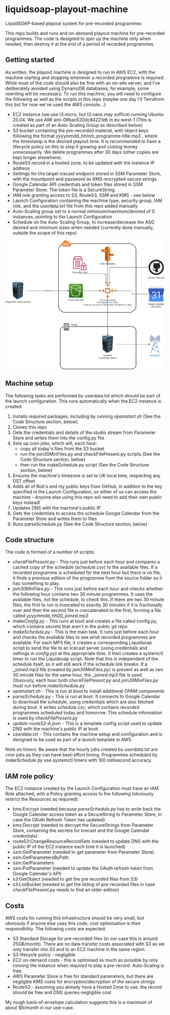 # liquidsoap-playout-machine
LiquidSOAP-based playout system for pre-recorded programmes

This repo builds and runs and on-demand playout machine for pre-recorded programmes. The code is designed to spin up the machine only when needed, then destroy it at the end of a period of recorded programmes.

## Getting started
As written, the playout machine is designed to run in AWS EC2, with the machine starting and stopping whenever a recorded programme is required. While most of the code should also be fine with an on-site server, and I've deliberately avoided using DynamoDB databases, for example, some rewriting will be necessary.
To run this machine, you will need to configure the following as well as the scripts in this repo (maybe one day I'll Terraform this but for now we've used the AWS console...):
 
- EC2 instance (we use t3.micro, but t3.nano may suffice) running Ubuntu 20.04. We use AMI ami-08bac620dc84221eb in eu-west-1 (This is created as part of an Auto-Scaling Group as described below)
- S3 bucket containing the pre-recorded material, with object keys following the format yyyymmdd_hhmm_programme-title.mp3 , where the timestamp is the desired playout time. It is recommended to have a lifecycle policy on this to stop it growing and costing money unnecessarily. We delete programmes after 30 days (other copies are kept longer elsewhere).
- Route53 record in a hosted zone, to be updated with the instance IP address
- Settings for the target icecast endpoint stored in SSM Parameter Store, with the mountpoint and password as KMS-encrypted secure strings
- Google Calendar API credentials and token files stored in SSM Parameter Store. The token file is a SecureString. 
- IAM role granting access to S3, Route53, SSM and KMS - see below
- Launch Configuration containing the machine type, security group, IAM role, and the userdata.txt file from this repo added manually
- Auto-Scaling group set to a normal minimum/maximum/desired of 0 instances, pointing to the Launch Configuration
- Schedule on the Auto-Scaling Group, to increase/decrease the ASG desired and minimum sizes when needed (currently done manually, outside the scope of this repo)

![Architecture diagram](https://github.com/Cambridge105/liquidsoap-playout-machine/blob/main/playout.png?raw=true)

## Machine setup
The following tasks are performed by userdata.txt which should be part of the launch configuration. This runs automatically when the EC2 instance is created.
1. Installs required packages, including by running *opamstart.sh*  (See the Code Structure section, below)
2. Clones this repo
3. Gets the credentials and details of the studio stream from Parameter Store and writes them into the config.py file
4. Sets up cron jobs, which will, each hour:
   - copy all today's files from the S3 bucket 
   - run the join30MinFiles.py and checkFilePresent.py scripts (See the Code Structure section, below)
   - then run the makeSchedule.py script (See the Code Structure section, below)
5. Ensures the machine's timezone is set to UK local time, respecting any DST offset
6. Adds all of Rob's and my public keys from GitHub, in addition to the key specified in the Launch Configuration, so either of us can access the machine - Anyone else using this repo will need to add their own public keys instead!
7. Updates DNS with the machine's public IP
8. Gets the credentials to access the schedule Google Calendar from the Parameter Store and writes them to files
9. Runs parseSchedule.py (See the Code Structure section, below)

## Code structure
The code is formed of a number of scripts:

 - *checkFilePresent.py* - This runs just before each hour and compares a cached copy of the schedule (*schedule.csv*) to the available files. If a recorded programme is scheduled for the next hour but there is no file, it finds a previous edition of the programme from the source folder so it has something to play.
 - *join30MinFiles.py* - This runs just before each hour and checks whether the following hour contains two 30 minute programmes. It uses the available files, not the schedule, to check this. If there are two 30 minute files, the first to run is truncated to exactly 30 minutes if it is fractionally over and then the second file is concatenated to the first, forming a file called *yyyymmdd_hh00_joined.mp3* 
 -  *makeConfig.py* - This runs at boot and creates a file called config.py, which contains secrets that aren't in the public git repo
 - *makeSchedule.py* - This is the main task. It runs just before each hour and checks the available files to see what recorded programmes are available. For each MP3 file, it creates a corresponding Liquidsoap script to send the file to an Icecast server (using credentials and settings in *config.py*) at the appropriate time. It then creates a systemctl timer to run the Liquidsoap script. Note that this is independent of the schedule itself, so it will still work if the schedule link breaks. If a *_joined.mp3* file (created by *join30MinFiles.py*) is present as well as two 30 minute files for the same hour, the *_joined.mp3* file is used. Obviously, each hour both *checkFilePresent.py* and *join30MinFiles.py* must run before *makeSchedule.py*
 - *opamstart.sh* - This is run at boot to install additional OPAM components
 - *parseSchedule.py* - This is run at boot. It connects to Google Calendar to download the schedule, using credentials which are also fetched during boot. It writes *schedule.csv*, which contains recorded programmes scheduled today and tomorrow. This schedule information is used by *checkFilePresent.py*
 - *update-route53-A.json* - This is a template config script used to update DNS with the machine's public IP at boot.
 - *userdata.txt* - This contains the machine setup and configuration and is designed to be used as part of a launch template in AWS. 

Note on timers: Be aware that the hourly jobs created by *userdata.txt* are cron jobs as they can have best-effort timing. Programmes scheduled by *makeSchedule.py* use systemctl timers with 100 millisecond accuracy. 

## IAM role policy 
The EC2 instance created by the Launch Configuration must have an IAM Role attached, with a Policy granting access to the following (obviously restrict the Resources as required):
- kms:Encrypt (needed because *parseSchedule.py* has to write back the Google Calendar access token as a SecureString to Parameter Store, in case the OAuth Refresh Token has updated)
- kms:Decrypt (needed to decrypt the SecureStrings from Parameter Store, containing the secrets for Icecast and the Google Calendar credentials)
- route53:ChangeResourceRecordSets (needed to update DNS with the public IP of the EC2 instance each time it is launched)
- ssm:GetParameter (needed to get parameter from Parameter Store)
- ssm:GetParametersByPath
- ssm:GetParameters
- ssm:PutParameter (needed to update the OAuth refresh token from Google Calendar's API)
- s3:GetObject (needed to get the pre recorded files from S3)
- s3:ListBucket (needed to get the listing of pre-recorded files in case *checkFilePresent.py* needs to find an older edition)

## Costs
AWS costs for running this infrastructure should be very small, but obviosuly if anyone else uses this code, cost optimisation is their responsibility. The following costs are expected:
- S3 Standard Storage for pre-recorded files (in our case this is around 25GB/month). There are no data transfer costs associated with S3 as we only transfer into S3 and to an EC2 machine in the same region.
- S3 lifecycle policy - negligible
- EC2 on-demand costs - this is optimised as much as possible by only running the instance when required to play a pre-record. Auto-Scaling is free. 
- AWS Parameter Store is free for standard parameters, but there are negligble KMS costs for encryption/decryption of the secure strings
- Route53 - assuming you already have a Hosted Zone to use, the record should be free and DNS queries negligible cost

My rough back-of-envelope calculation suggests this is a maximum of about $6/month in our use-case.
